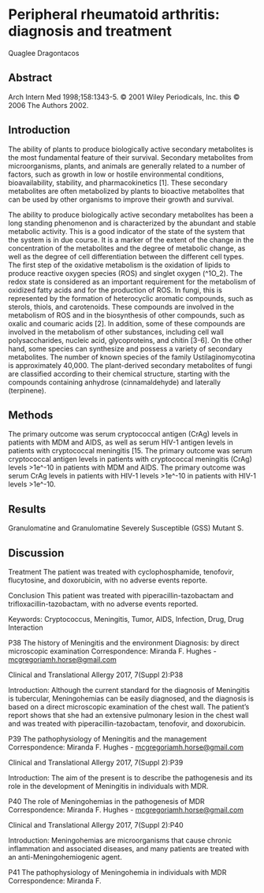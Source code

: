 # Peripheral rheumatoid arthritis: diagnosis and treatment
Quaglee Dragontacos


## Abstract
Arch Intern Med 1998;158:1343-5. © 2001 Wiley Periodicals, Inc. this © 2006 The Authors 2002.


## Introduction
The ability of plants to produce biologically active secondary metabolites is the most fundamental feature of their survival. Secondary metabolites from microorganisms, plants, and animals are generally related to a number of factors, such as growth in low or hostile environmental conditions, bioavailability, stability, and pharmacokinetics [1]. These secondary metabolites are often metabolized by plants to bioactive metabolites that can be used by other organisms to improve their growth and survival.

The ability to produce biologically active secondary metabolites has been a long standing phenomenon and is characterized by the abundant and stable metabolic activity. This is a good indicator of the state of the system that the system is in due course. It is a marker of the extent of the change in the concentration of the metabolites and the degree of metabolic change, as well as the degree of cell differentiation between the different cell types. The first step of the oxidative metabolism is the oxidation of lipids to produce reactive oxygen species (ROS) and singlet oxygen (^1O_2). The redox state is considered as an important requirement for the metabolism of oxidized fatty acids and for the production of ROS. In fungi, this is represented by the formation of heterocyclic aromatic compounds, such as sterols, thiols, and carotenoids. These compounds are involved in the metabolism of ROS and in the biosynthesis of other compounds, such as oxalic and coumaric acids [2]. In addition, some of these compounds are involved in the metabolism of other substances, including cell wall polysaccharides, nucleic acid, glycoproteins, and chitin [3-6]. On the other hand, some species can synthesize and possess a variety of secondary metabolites. The number of known species of the family Ustilaginomycotina is approximately 40,000. The plant-derived secondary metabolites of fungi are classified according to their chemical structure, starting with the compounds containing anhydrose (cinnamaldehyde) and laterally (terpinene).


## Methods
The primary outcome was serum cryptococcal antigen (CrAg) levels in patients with MDM and AIDS, as well as serum HIV-1 antigen levels in patients with cryptococcal meningitis [15. The primary outcome was serum cryptococcal antigen levels in patients with cryptococcal meningitis (CrAg) levels >1e^-10 in patients with MDM and AIDS. The primary outcome was serum CrAg levels in patients with HIV-1 levels >1e^-10 in patients with HIV-1 levels >1e^-10.


## Results
Granulomatine and Granulomatine Severely Susceptible (GSS) Mutant S.


## Discussion

Treatment
The patient was treated with cyclophosphamide, tenofovir, flucytosine, and doxorubicin, with no adverse events reporte.

Conclusion
This patient was treated with piperacillin-tazobactam and trifloxacillin-tazobactam, with no adverse events reported.

Keywords: Cryptococcus, Meningitis, Tumor, AIDS, Infection, Drug, Drug Interaction

P38 The history of Meningitis and the environment
Diagnosis: by direct microscopic examination
Correspondence: Miranda F. Hughes - mcgregoriamh.horse@gmail.com

Clinical and Translational Allergy 2017, 7(Suppl 2):P38

Introduction: Although the current standard for the diagnosis of Meningitis is tubercular, Meningohemias can be easily diagnosed, and the diagnosis is based on a direct microscopic examination of the chest wall. The patient’s report shows that she had an extensive pulmonary lesion in the chest wall and was treated with piperacillin-tazobactam, tenofovir, and doxorubicin.

P39 The pathophysiology of Meningitis and the management
Correspondence: Miranda F. Hughes - mcgregoriamh.horse@gmail.com

Clinical and Translational Allergy 2017, 7(Suppl 2):P39

Introduction: The aim of the present is to describe the pathogenesis and its role in the development of Meningitis in individuals with MDR.

P40 The role of Meningohemias in the pathogenesis of MDR
Correspondence: Miranda F. Hughes - mcgregoriamh.horse@gmail.com

Clinical and Translational Allergy 2017, 7(Suppl 2):P40

Introduction: Meningohemias are microorganisms that cause chronic inflammation and associated diseases, and many patients are treated with an anti-Meningohemiogenic agent.

P41 The pathophysiology of Meningohemia in individuals with MDR
Correspondence: Miranda F.
